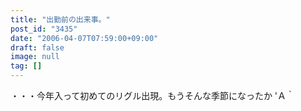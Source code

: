 ```yaml
---
title: "出勤前の出来事。"
post_id: "3435"
date: "2006-04-07T07:59:00+09:00"
draft: false
image: null
tag: []
---
```



・・・今年入って初めてのリグル出現。もうそんな季節になったか 'Ａ｀
